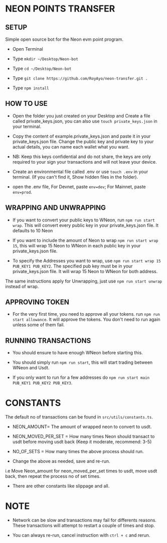 # NEON POINTS TRANSFER


## SETUP

Simple open source bot for the Neon evm point program.

- Open Terminal 

- Type `mkdir ~/Desktop/Neon-bot`

- Type `cd ~/Desktop/Neon-bot`

- Type `git clone https://github.com/RoyAyo/neon-transfer.git .`

- Type `npm install`


## HOW TO USE

-  Open the folder you just created on your Desktop and Create a file called private_keys.json, you can also use `touch private_keys.json` in your terminal.

- Copy the content of example.private_keys.json and paste it in your private_keys.json file. Change the public key and private key to your actual details, you can name each wallet what you want.

- NB: Keep this keys confidential and do not share, the keys are only required to your sign your transactions and will not leave your device.

- Create an environmental file called .env or use `touch .env` in your terminal. (If you can't find it, Show hidden files in the folder).

- open the .env file, For Devnet, paste `env=dev`; For Mainnet, paste `env=prod`.

## WRAPPING AND UNWRAPPING

- If you want to convert your public keys to WNeon, run `npm run start wrap`. This will convert every public key in your private_keys.json file. It defaults to 10 Neon

- If you want to include the amount of Neon to wrap `npm run start wrap 15`, this will wrap 15 Neon to WNeon in each public key in your private_keys.json file.

- To specify the Addresses you want to wrap, use `npm run start wrap 15 PUB_KEY1 PUB_KEY2`. The specified pub key must be in your private_keys.json file. It will wrap 15 Neon to WNeon for both address.

The same instructions apply for Unwrapping, just use `npm run start unwrap` instead of wrap.

## APPROVING TOKEN

- For the very first time, you need to approve all your tokens. run `npm run start allowance`. It will approve the tokens. You don't need to run again unless some of them fail.

## RUNNING TRANSACTIONS

- You should ensure to have enough WNeon before starting this.

- You should simply run `npm run start`, this will start trading between WNeon and Usdt.

- If you only want to run for a few addresses do `npm run start main PUB_KEY1 PUB_KEY2 PUB_KEY3`.

# CONSTANTS

The default no of transactions can be found in `src/utils/constants.ts`.

- NEON_AMOUNT= The amount of wrapped neon to convert to usdt.
- NEON_MOVED_PER_SET = How many times Neon should transact to usdt before moving usdt back (Keep it moderate, recommend: 3-5)
- NO_OF_SETS = How many times the above process should run.

- Change the above as needed, save and re-run.

i.e Move Neon_amount for neon_moved_per_set times to usdt, move usdt back, then repeat the process no of set times.

- There are other constants like slippage and all.

# NOTE

- Network can be slow and transactions may fail for differents reasons. These transactions will attempt to restart a couple of times and stop.

- You can always re-run, cancel instruction with `ctrl + c` and rerun.